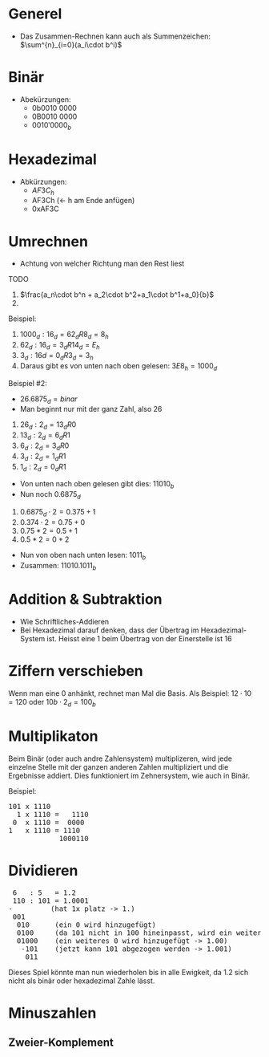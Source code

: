 # Generel

- Das Zusammen-Rechnen kann auch als Summenzeichen: $\sum^{n}_{i=0}(a_i\cdot b^i)$

# Binär

- Abekürzungen:
  - 0b0010 0000
  - 0B0010 0000
  - $0010'0000_b$

# Hexadezimal

- Abkürzungen:
  - $AF3C_h$
  - AF3Ch (<- h am Ende anfügen)
  - 0xAF3C

# Umrechnen

- Achtung von welcher Richtung man den Rest liest

TODO

1. $\frac{a_n\cdot b^n + a_2\cdot b^2+a_1\cdot b^1+a_0}{b}$
2. 

Beispiel:

1. $1000_d:16_d = 62_d R8_d=8_h$
2. $62_d : 16_d = 3_d R 14_d=E_h$
3. $3_d : 16d = 0_d R 3_d=3_h$
4. $\text{Daraus gibt es von unten nach oben gelesen: } 3E8_h=1000_d$

Beispiel #2:

- $26.6875_d = binar$
- Man beginnt nur mit der ganz Zahl, also 26
1. $26_d : 2_d = 13_d R0$
2. $13_d : 2_d = 6_d R1$
3. $6_d : 2_d = 3_d R0$
4. $3_d : 2_d = 1_d R1$
5. $1_d : 2_d = 0_d R1$
- Von unten nach oben gelesen gibt dies: $11010_b$
- Nun noch $0.6875_d$
1. $0.6875_d \cdot 2 = 0.375 + 1$
2. $0.374 \cdot 2 = 0.75 + 0$
3. $0.75 * 2 = 0.5 + 1$
4. $0.5 * 2 = 0 + 2$
- Nun von oben nach unten lesen: $1011_b$
- Zusammen: $11010.1011_b$

# Addition & Subtraktion

- Wie Schriftliches-Addieren
- Bei Hexadezimal darauf denken, dass der Übertrag im Hexadezimal-System ist. Heisst eine 1 beim Übertrag von der Einerstelle ist 16

# Ziffern verschieben

Wenn man eine 0 anhänkt, rechnet man Mal die Basis. 
Als Beispiel: $12 \cdot 10 = 120$ oder $10b\cdot2_d=100_b$

# Multiplikaton

Beim Binär (oder auch andre Zahlensystem) multiplizeren, wird jede einzelne Stelle mit der ganzen anderen Zahlen multipliziert und die Ergebnisse addiert. Dies funktioniert im Zehnersystem, wie auch in Binär.

Beispiel:

<pre>
101 x 1110
  1 x 1110 =   1110
 0  x 1110 =  0000
1   x 1110 = 1110
            1000110
</pre>

# Dividieren

<pre>
 6   : 5   = 1.2
 110 : 101 = 1.0001
-         (hat 1x platz -> 1.)
 001
  010      (ein 0 wird hinzugefügt)      
  0100     (da 101 nicht in 100 hineinpasst, wird ein weiteres 0 hinzugefügt -> 1.0)
  01000    (ein weiteres 0 wird hinzugefügt -> 1.00)
   -101    (jetzt kann 101 abgezogen werden -> 1.001)
    011
</pre>

Dieses Spiel könnte man nun wiederholen bis in alle Ewigkeit, da 1.2 sich nicht als binär oder hexadezimal Zahle lässt.

# Minuszahlen

## Zweier-Komplement